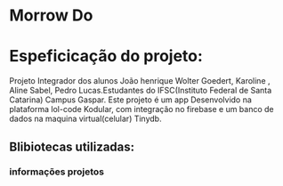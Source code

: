 # Morrow Do

# Espeficicação do projeto:
Projeto Integrador dos alunos João henrique Wolter Goedert, Karoline , Aline Sabel, Pedro Lucas.Estudantes do IFSC(Instituto Federal de Santa Catarina) Campus Gaspar.
Este projeto é um app Desenvolvido na plataforma lol-code Kodular, com integração no firebase e um banco de dados na maquina virtual(celular) Tinydb.



## Blibiotecas utilizadas:







### informações projetos 

